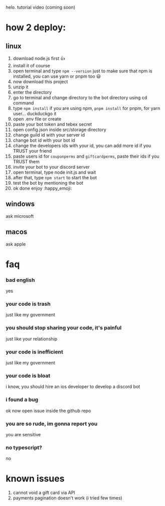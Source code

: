 helo. tutorial video (coming soon)

# how 2 deploy:
## linux
1. download node.js first :thumbsup:
2. install it of course
3. open terminal and type `npm --version` just to make sure that npm is installed, you can use yarn or pnpm too :smiley:
4. now download this project
5. unzip it
6. enter the directory
7. go to terminal and change directory to the bot directory using cd command
8. type `npm install` if you are using npm, `pnpm install` for pnpm, for yarn user... duckduckgo it
9. open .env file or create
10. paste your bot token and tebex secret
11. open config.json inside src/storage directory
12. change guild id with your server id
13. change bot id with your bot id
14. change the developers ids with your id, you can add more id if you TRUST your friend
15. paste users id for `couponperms` and `giftcardperms`, paste their ids if you TRUST them
16. invite your bot to your discord server
17. open terminal, type node init.js and wait
18. after that, type `npm start` to start the bot
19. test the bot by mentioning the bot
20. ok done enjoy :happy_emoji:

## windows
ask microsoft

## macos
ask apple

# faq
### bad english
yes

### your code is trash
just like my government

### you should stop sharing your code, it's painful
just like your relationship

### your code is inefficient
just like my government

### your code is bloat
i know, you should hire an ios developer to develop a discord bot

### i found a bug
ok now open issue inside the github repo

### you are so rude, im gonna report you
you are sensitive

### no typescript?
no

# known issues
1. cannot void a gift card via API
2. payments pagination doesn't work (i tried few times)
